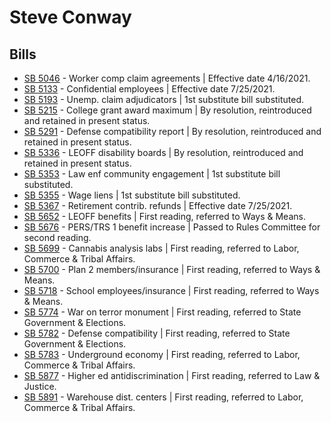 # Steve Conway
## Bills
* [SB 5046](/bill/2021-22/sb/5046/) - Worker comp claim agreements | Effective date 4/16/2021.
* [SB 5133](/bill/2021-22/sb/5133/) - Confidential employees | Effective date 7/25/2021.
* [SB 5193](/bill/2021-22/sb/5193/) - Unemp. claim adjudicators | 1st substitute bill substituted.
* [SB 5215](/bill/2021-22/sb/5215/) - College grant award maximum | By resolution, reintroduced and retained in present status.
* [SB 5291](/bill/2021-22/sb/5291/) - Defense compatibility report | By resolution, reintroduced and retained in present status.
* [SB 5336](/bill/2021-22/sb/5336/) - LEOFF disability boards | By resolution, reintroduced and retained in present status.
* [SB 5353](/bill/2021-22/sb/5353/) - Law enf community engagement | 1st substitute bill substituted.
* [SB 5355](/bill/2021-22/sb/5355/) - Wage liens | 1st substitute bill substituted.
* [SB 5367](/bill/2021-22/sb/5367/) - Retirement contrib. refunds | Effective date 7/25/2021.
* [SB 5652](/bill/2021-22/sb/5652/) - LEOFF benefits | First reading, referred to Ways & Means.
* [SB 5676](/bill/2021-22/sb/5676/) - PERS/TRS 1 benefit increase | Passed to Rules Committee for second reading.
* [SB 5699](/bill/2021-22/sb/5699/) - Cannabis analysis labs | First reading, referred to Labor, Commerce & Tribal Affairs.
* [SB 5700](/bill/2021-22/sb/5700/) - Plan 2 members/insurance | First reading, referred to Ways & Means.
* [SB 5718](/bill/2021-22/sb/5718/) - School employees/insurance | First reading, referred to Ways & Means.
* [SB 5774](/bill/2021-22/sb/5774/) - War on terror monument | First reading, referred to State Government & Elections.
* [SB 5782](/bill/2021-22/sb/5782/) - Defense compatibility | First reading, referred to State Government & Elections.
* [SB 5783](/bill/2021-22/sb/5783/) - Underground economy | First reading, referred to Labor, Commerce & Tribal Affairs.
* [SB 5877](/bill/2021-22/sb/5877/) - Higher ed antidiscrimination | First reading, referred to Law & Justice.
* [SB 5891](/bill/2021-22/sb/5891/) - Warehouse dist. centers | First reading, referred to Labor, Commerce & Tribal Affairs.
